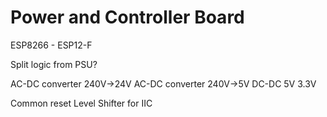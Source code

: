 # Power and Controller Board

ESP8266 - ESP12-F

Split logic from PSU?

AC-DC converter 240V->24V
AC-DC converter 240V->5V
DC-DC 5V 3.3V

Common reset
Level Shifter for IIC



